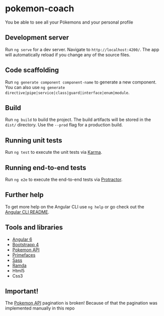 # pokemon-coach
You be able to see all your Pókemons and your personal profile

## Development server

Run `ng serve` for a dev server. Navigate to `http://localhost:4200/`. The app will automatically reload if you change any of the source files.

## Code scaffolding

Run `ng generate component component-name` to generate a new component. You can also use `ng generate directive|pipe|service|class|guard|interface|enum|module`.

## Build

Run `ng build` to build the project. The build artifacts will be stored in the `dist/` directory. Use the `--prod` flag for a production build.

## Running unit tests

Run `ng test` to execute the unit tests via [Karma](https://karma-runner.github.io).

## Running end-to-end tests

Run `ng e2e` to execute the end-to-end tests via [Protractor](http://www.protractortest.org/).

## Further help

To get more help on the Angular CLI use `ng help` or go check out the [Angular CLI README](https://github.com/angular/angular-cli/blob/master/README.md).

## Tools and libraries
 - [Angular 6](https://angular.io)
 - [Bootstrapp 4](https://getbootstrap.com/docs/4.0)
 - [Pokemon API](https://pokeapi.co)
 - [Primefaces](https://www.primefaces.org/primeng)
 - [Sass](https://sass-lang.com)
 - [Ramda](https://ramdajs.com)
 - Html5
 - Css3

## Important!
The [Pokemon API](https://pokeapi.co) pagination is broken!
Because of that the pagination was implemented manually in this repo